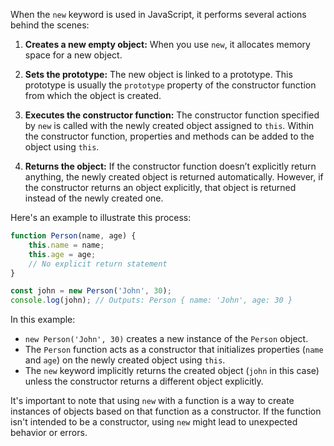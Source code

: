 
When the `new` keyword is used in JavaScript, it performs several actions behind the scenes:

1. **Creates a new empty object:** When you use `new`, it allocates memory space for a new object.

2. **Sets the prototype:** The new object is linked to a prototype. This prototype is usually the `prototype` property of the constructor function from which the object is created.

3. **Executes the constructor function:** The constructor function specified by `new` is called with the newly created object assigned to `this`. Within the constructor function, properties and methods can be added to the object using `this`.

4. **Returns the object:** If the constructor function doesn’t explicitly return anything, the newly created object is returned automatically. However, if the constructor returns an object explicitly, that object is returned instead of the newly created one.

Here's an example to illustrate this process:

```javascript
function Person(name, age) {
    this.name = name;
    this.age = age;
    // No explicit return statement
}

const john = new Person('John', 30);
console.log(john); // Outputs: Person { name: 'John', age: 30 }
```

In this example:
- `new Person('John', 30)` creates a new instance of the `Person` object.
- The `Person` function acts as a constructor that initializes properties (`name` and `age`) on the newly created object using `this`.
- The `new` keyword implicitly returns the created object (`john` in this case) unless the constructor returns a different object explicitly.

It's important to note that using `new` with a function is a way to create instances of objects based on that function as a constructor. If the function isn't intended to be a constructor, using `new` might lead to unexpected behavior or errors.